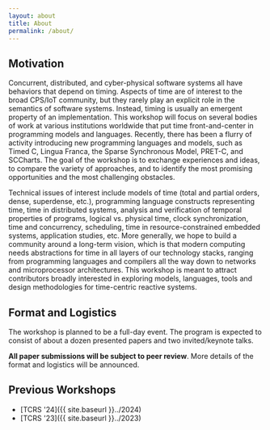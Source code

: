 ```yaml
---
layout: about
title: About
permalink: /about/
---
```


## Motivation

Concurrent, distributed, and cyber-physical software systems all have behaviors that depend on timing. Aspects of time are of interest to the broad CPS/IoT community, but they rarely play an explicit role in the semantics of software systems. Instead, timing is usually an emergent property of an implementation. This workshop will focus on several bodies of work at various institutions worldwide that put time front-and-center in programming models and languages. Recently, there has been a flurry of activity introducing new programming languages and models, such as Timed C, Lingua Franca, the Sparse Synchronous Model, PRET-C, and SCCharts. The goal of the workshop is to exchange experiences and ideas, to compare the variety of approaches, and to identify the most promising opportunities and the most challenging obstacles.

Technical issues of interest include models of time (total and partial orders, dense, superdense, etc.), programming language constructs representing time, time in distributed systems, analysis and verification of temporal properties of programs, logical vs. physical time, clock synchronization, time and concurrency, scheduling, time in resource-constrained embedded systems, application studies, etc.
More generally, we hope to build a community around a long-term vision, which is that modern computing needs abstractions for time in all layers of our technology stacks, ranging from programming languages and compilers all the way down to networks and microprocessor architectures. This workshop is meant to attract contributors broadly interested in exploring models, languages, tools and design methodologies for time-centric reactive systems.

## Format and Logistics

The workshop is planned to be a full-day event.
The program is expected to consist of about a dozen presented papers and two invited/keynote talks.

**All paper submissions will be subject to peer review**.
More details of the format and logistics will be announced.

## Previous Workshops
- [TCRS '24]({{ site.baseurl }}../2024)
- [TCRS '23]({{ site.baseurl }}../2023)